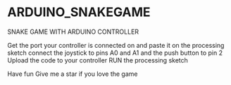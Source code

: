 # ARDUINO_SNAKEGAME
 SNAKE GAME WITH ARDUINO CONTROLLER


Get the port your controller is connected on and paste it on the processing sketch
connect the joystick to pins A0 and A1 and the push button to pin 2
Upload the code to your controller
RUN the processing sketch

Have fun
Give me a star if you love the game
